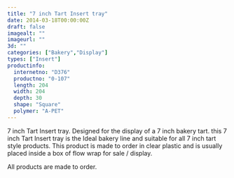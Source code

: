 ```yaml
---
title: "7 inch Tart Insert tray"
date: 2014-03-18T00:00:00Z
draft: false
imagealt: ""
imageurl: ""
3d: ""
categories: ["Bakery","Display"]
types: ["Insert"]
productinfo:
  internetno: "D376"
  productno: "0-107"
  length: 204
  width: 204
  depth: 30
  shape: "Square"
  polymer: "A-PET"
---
```

7 inch Tart Insert tray. Designed for the display of a 7 inch bakery tart. this 7 inch Tart Insert tray is the Ideal bakery line and suitable for all 7 inch tart style products. This product is made to order in clear plastic and is usually placed inside a box of flow wrap for sale / display.

All products are made to order.